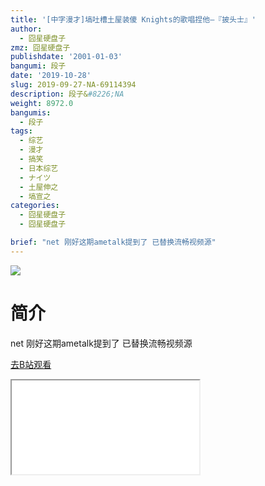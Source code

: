```yaml
---
title: '[中字漫才]塙吐槽土屋装傻 Knights的歌唱捏他—『披头士』'
author:
  - 囧星硬盘子
zmz: 囧星硬盘子
publishdate: '2001-01-03'
bangumi: 段子
date: '2019-10-28'
slug: 2019-09-27-NA-69114394
description: 段子&#8226;NA
weight: 8972.0
bangumis:
  - 段子
tags:
  - 综艺
  - 漫才
  - 搞笑
  - 日本综艺
  - ナイツ
  - 土屋伸之
  - 塙宣之
categories:
  - 囧星硬盘子
  - 囧星硬盘子

brief: "net 刚好这期ametalk提到了 已替换流畅视频源"
---
```

![](https://raw.githubusercontent.com/tcgriffith/owaraisite/master/static/tmpimg/5e161b1bdf96beeb3dba533ec18e1b71ecd872d2.jpg.480.jpg)
# 简介  
net
刚好这期ametalk提到了  已替换流畅视频源  

[去B站观看](https://www.bilibili.com/video/av69114394/)
<div class ="resp-container"><iframe class="testiframe" src="//player.bilibili.com/player.html?aid=69114394"", scrolling="no", allowfullscreen="true" > </iframe></div> 
